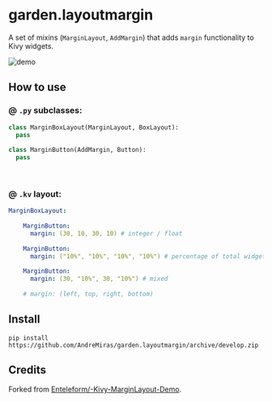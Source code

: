 # garden.layoutmargin

A set of mixins (`MarginLayout`, `AddMargin`) that adds `margin` functionality to Kivy widgets.  


![demo](http://i.imgur.com/4cCZL3t.gif)


## How to use

### @ `.py` subclasses:
```python
class MarginBoxLayout(MarginLayout, BoxLayout):
  pass
    
class MarginButton(AddMargin, Button):
  pass
```

&nbsp;

### @ `.kv` layout:
```yaml
MarginBoxLayout:
    
    MarginButton:
      margin: (30, 10, 30, 10) # integer / float
      
    MarginButton:
      margin: ("10%", "10%", "10%", "10%") # percentage of total widget size
      
    MarginButton:
      margin: (30, "10%", 30, "10%") # mixed
      
    # margin: (left, top, right, bottom)
```

## Install
```
pip install https://github.com/AndreMiras/garden.layoutmargin/archive/develop.zip
```

## Credits
Forked from [Enteleform/-Kivy-MarginLayout-Demo](https://github.com/Enteleform/-Kivy-MarginLayout-Demo).
